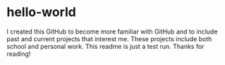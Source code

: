 # hello-world

I created this GitHub to become more familiar with GitHub and to include past and current projects that interest me. These projects include both school and personal work. This readme is just a test run. Thanks for reading!
